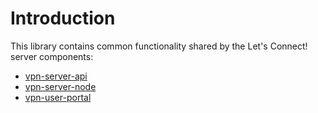 # Introduction

This library contains common functionality shared by the Let's Connect! server 
components:

* [vpn-server-api](https://github.com/eduvpn/vpn-server-api)
* [vpn-server-node](https://github.com/eduvpn/vpn-server-node)
* [vpn-user-portal](https://github.com/eduvpn/vpn-user-portal)
